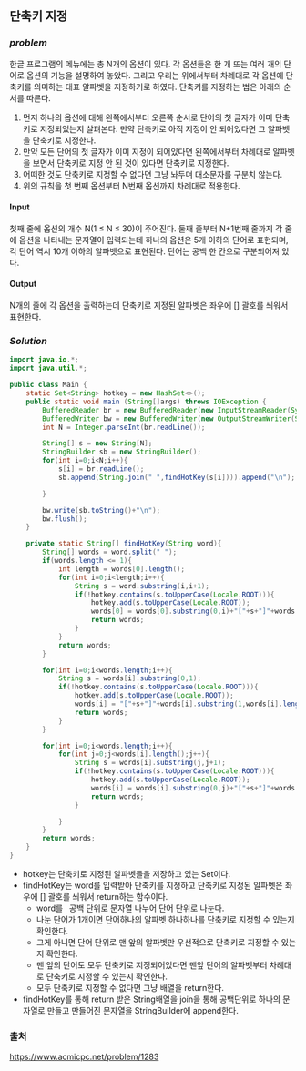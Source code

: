 ## **단축키 지정**


### ***problem***
한글 프로그램의 메뉴에는 총 N개의 옵션이 있다. 각 옵션들은 한 개 또는 여러 개의 단어로 옵션의 기능을 설명하여 놓았다. 그리고 우리는 위에서부터 차례대로 각 옵션에 단축키를 의미하는 대표 알파벳을 지정하기로 하였다. 단축키를 지정하는 법은 아래의 순서를 따른다.

1. 먼저 하나의 옵션에 대해 왼쪽에서부터 오른쪽 순서로 단어의 첫 글자가 이미 단축키로 지정되었는지 살펴본다. 만약 단축키로 아직 지정이 안 되어있다면 그 알파벳을 단축키로 지정한다.
2. 만약 모든 단어의 첫 글자가 이미 지정이 되어있다면 왼쪽에서부터 차례대로 알파벳을 보면서 단축키로 지정 안 된 것이 있다면 단축키로 지정한다.
3. 어떠한 것도 단축키로 지정할 수 없다면 그냥 놔두며 대소문자를 구분치 않는다.
4. 위의 규칙을 첫 번째 옵션부터 N번째 옵션까지 차례대로 적용한다.

#### **Input**
첫째 줄에 옵션의 개수 N(1 ≤ N ≤ 30)이 주어진다. 둘째 줄부터 N+1번째 줄까지 각 줄에 옵션을 나타내는 문자열이 입력되는데 하나의 옵션은 5개 이하의 단어로 표현되며, 각 단어 역시 10개 이하의 알파벳으로 표현된다. 단어는 공백 한 칸으로 구분되어져 있다.

#### **Output**
N개의 줄에 각 옵션을 출력하는데 단축키로 지정된 알파벳은 좌우에 [] 괄호를 씌워서 표현한다.

### ***Solution***
``` java
import java.io.*;
import java.util.*;

public class Main {
    static Set<String> hotkey = new HashSet<>();
    public static void main (String[]args) throws IOException {
        BufferedReader br = new BufferedReader(new InputStreamReader(System.in));
        BufferedWriter bw = new BufferedWriter(new OutputStreamWriter(System.out));
        int N = Integer.parseInt(br.readLine());

        String[] s = new String[N];
        StringBuilder sb = new StringBuilder();
        for(int i=0;i<N;i++){
            s[i] = br.readLine();
            sb.append(String.join(" ",findHotKey(s[i]))).append("\n");

        }

        bw.write(sb.toString()+"\n");
        bw.flush();
    }

    private static String[] findHotKey(String word){
        String[] words = word.split(" ");
        if(words.length <= 1){
            int length = words[0].length();
            for(int i=0;i<length;i++){
                String s = word.substring(i,i+1);
                if(!hotkey.contains(s.toUpperCase(Locale.ROOT))){
                    hotkey.add(s.toUpperCase(Locale.ROOT));
                    words[0] = words[0].substring(0,i)+"["+s+"]"+words[0].substring(i+1,words[0].length());
                    return words;
                }
            }
            return words;
        }

        for(int i=0;i<words.length;i++){
            String s = words[i].substring(0,1);
            if(!hotkey.contains(s.toUpperCase(Locale.ROOT))){
                hotkey.add(s.toUpperCase(Locale.ROOT));
                words[i] = "["+s+"]"+words[i].substring(1,words[i].length());
                return words;
            }
        }

        for(int i=0;i<words.length;i++){
            for(int j=0;j<words[i].length();j++){
                String s = words[i].substring(j,j+1);
                if(!hotkey.contains(s.toUpperCase(Locale.ROOT))){
                    hotkey.add(s.toUpperCase(Locale.ROOT));
                    words[i] = words[i].substring(0,j)+"["+s+"]"+words[i].substring(j+1,words[i].length());
                    return words;
                }

            }
        }
        return words;
    }
}
```
- hotkey는 단축키로 지정된 알파벳들을 저장하고 있는 Set이다.
- findHotKey는 word를 입력받아 단축키를 지정하고 단축키로 지정된 알파벳은 좌우에 [] 괄호를 씌워서 return하는 함수이다.
    - word를 ` `공백 단위로 문자열 나누어 단어 단위로 나눈다.
    - 나눈 단어가 1개이면 단어하나의 알파벳 하나하나를 단축키로 지정할 수 있는지 확인한다.
    - 그게 아니면 단어 단위로 맨 앞의 알파벳만 우선적으로 단축키로 지정할 수 있는지 확인한다.
    - 맨 앞의 단어도 모두 단축키로 지정되어있다면 맨앞 단어의 알파벳부터 차례대로 단축키로 지정할 수 있는지 확인한다.
    - 모두 단축키로 지정할 수 없다면 그냥 배열을 return한다.
- findHotKey를 통해 return 받은 String배열을 join을 통해 공백단위로 하나의 문자열로 만들고 만들어진 문자열을 StringBuilder에 append한다. 
### 출처
https://www.acmicpc.net/problem/1283